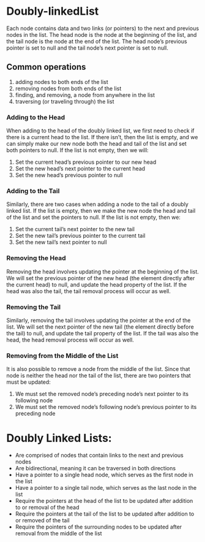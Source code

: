 # Doubly-linkedList
Each node contains data and two links (or pointers) to the next and previous nodes in the list. The head node is the node at the beginning of the list, and the tail node is the node at the end of the list. The head node’s previous pointer is set to null and the tail node’s next pointer is set to null.

## Common operations
1. adding nodes to both ends of the list
2. removing nodes from both ends of the list
3. finding, and removing, a node from anywhere in the list
4. traversing (or traveling through) the list

### Adding to the Head
When adding to the head of the doubly linked list, we first need to check if there is a current head to the list. If there isn’t, then the list is empty, and we can simply make our new node both the head and tail of the list and set both pointers to null. If the list is not empty, then we will:

1. Set the current head’s previous pointer to our new head
2. Set the new head’s next pointer to the current head
3. Set the new head’s previous pointer to null

### Adding to the Tail
Similarly, there are two cases when adding a node to the tail of a doubly linked list. If the list is empty, then we make the new node the head and tail of the list and set the pointers to null. If the list is not empty, then we:

1. Set the current tail’s next pointer to the new tail
2. Set the new tail’s previous pointer to the current tail
3. Set the new tail’s next pointer to null

### Removing the Head
Removing the head involves updating the pointer at the beginning of the list. We will set the previous pointer of the new head (the element directly after the current head) to null, and update the head property of the list. If the head was also the tail, the tail removal process will occur as well.

### Removing the Tail
Similarly, removing the tail involves updating the pointer at the end of the list. We will set the next pointer of the new tail (the element directly before the tail) to null, and update the tail property of the list. If the tail was also the head, the head removal process will occur as well.

### Removing from the Middle of the List
It is also possible to remove a node from the middle of the list. Since that node is neither the head nor the tail of the list, there are two pointers that must be updated:

1. We must set the removed node’s preceding node’s next pointer to its following node
2. We must set the removed node’s following node’s previous pointer to its preceding node

# Doubly Linked Lists:

- Are comprised of nodes that contain links to the next and previous nodes
- Are bidirectional, meaning it can be traversed in both directions
- Have a pointer to a single head node, which serves as the first node in the list
- Have a pointer to a single tail node, which serves as the last node in the list
- Require the pointers at the head of the list to be updated after addition to or removal of the head
- Require the pointers at the tail of the list to be updated after addition to or removed of the tail
- Require the pointers of the surrounding nodes to be updated after removal from the middle of the list